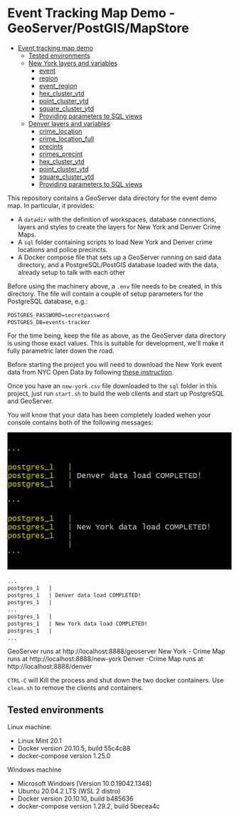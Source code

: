 # Event Tracking Map Demo - GeoServer/PostGIS/MapStore 

- [Event tracking map demo](#nyc-event-map-demo-geoserver)
  - [Tested environments](#tested-environments)
  - [New York layers and variables](./NEW-YORK.md#new-york-layers-and-variables)
    - [event](./NEW-YORK.md#event)
    - [region](./NEW-YORK.md#region)
    - [event_region](./NEW-YORK.md#event_region)
    - [hex_cluster_ytd](./NEW-YORK.md#hex_cluster_ytd)
    - [point_cluster_ytd](./NEW-YORK.md#point_cluster_ytd)
    - [square_cluster_ytd](./NEW-YORK.md#square_cluster_ytd)
    - [Providing parameters to SQL views](./NEW-YORK.md##providing-parameters-to-sql-views)
  - [Denver layers and variables](./DENVER.md#denver-layers-and-variables)
    - [crime_location](./DENVER.md#crime_location)
    - [crime_location_full](./DENVER.md#crime_location_full)
    - [precints](./DENVER.md#precints)
    - [crimes_precint](./DENVER.md#crimes_precint)
    - [hex_cluster_ytd](./DENVER.md#hex_cluster_ytd)
    - [point_cluster_ytd](./DENVER.md#point_cluster_ytd)
    - [square_cluster_ytd](./DENVER.md#square_cluster_ytd)
    - [Providing parameters to SQL views](./DENVER.md##providing-parameters-to-sql-views)

This repository contains a GeoServer data directory for the event demo map. In particular, it provides:
- A ``datadir`` with the definition of workspaces, database connections, layers and styles to create the layers for New York and Denver Crime Maps.
- A `sql` folder containing scripts to load New York and Denver crime locations and police precincts.
- A Docker compose file that sets up a GeoServer running on said data directory, and a PostgreSQL/PostGIS database loaded with the data, already setup to talk with each other

Before using the machinery above, a ``.env`` file needs to be created, in this directory. The file will contain a couple of 
setup parameters for the PostgreSQL database, e.g.:

```
POSTGRES_PASSWORD=secretpassword
POSTGRES_DB=events-tracker
```

For the time being, keep the file as above, as the GeoServer data directory is using those exact values. This is suitable for development, we'll make it fully parametric later down the road.

Before starting the project you will need to download the New York event data from NYC Open Data by following [these instruction](./nyc-open-data.md).

Once you have an ``new-york.csv`` file downloaded to the ``sql`` folder in this project, just run ``start.sh`` to build the web clients and start up PostgreSQL and GeoServer.

You will know that your data has been completely loaded wehen your console contains both of the following messages:

  ![console](img/console.png)

  ```
  ...
  postgres_1   |
  postgres_1   | Denver data load COMPLETED!
  postgres_1   |
  ...
  postgres_1   |
  postgres_1   | New York data load COMPLETED!
  postgres_1   |
  ...
  ```
GeoServer runs at http://localhost:8888/geoserver
New York - Crime Map runs at http://localhost:8888/new-york
Denver -Crime Map runs at http://localhost:8888/denver

 `CTRL-C` will Kill the process and shut down the two docker containers. Use ``clean.sh`` to remove the clients and containers.

## Tested environments

Linux machine: 
- Linux Mint 20.1
- Docker version 20.10.5, build 55c4c88
- docker-compose version 1.25.0

Windows machine
- Microsoft Windows [Version 10.0.19042.1348]
- Ubuntu 20.04.2 LTS (WSL 2 distro)
- Docker version 20.10.10, build b485636
- docker-compose version 1.29.2, build 5becea4c
